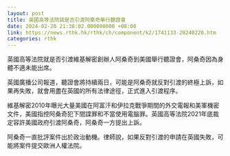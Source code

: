 ```yaml
---
layout: post
title: 英國高等法院就是否引渡阿桑奇舉行聽證會
date: 2024-02-20 21:38:02.000000000 +08:00
link: https://news.rthk.hk/rthk/ch/component/k2/1741133-20240220.htm
categories: rthk
---
```


英國高等法院就是否引渡維基解密創辦人阿桑奇到美國舉行聽證會，阿桑奇因為身體不適未能出席。

英國廣播公司報道，聽證會將持續兩日，可能是阿桑奇就反對引渡的終極上訴，如果再失敗，就會用盡在英國的所有法律途徑，正式進入引渡程序。

維基解密2010年曝光大量美國在阿富汗和伊拉克戰爭期間的外交電報和美軍機密文件，美國指控阿桑奇犯下間諜罪和不當使用電腦罪。英國高等法院2021年底裁定容許美國政府引渡阿桑奇，阿桑奇一方提出上訴。

阿桑奇一直批評案件出於政治動機。律師說，如果反對引渡的申請在英國失敗，可能將案件提交歐洲人權法院。
